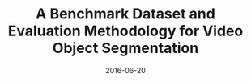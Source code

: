 ---
title: "A Benchmark Dataset and Evaluation Methodology for Video Object Segmentation"
collection: publications
permalink: /publication/davis
date: 2016-06-20
venue: 'CVPR'
city: 'Las Vegas'
state: 'NV'
teaser:
thumbnail: 'davis.png'
authors: "F. Perazzi, J. Pont-Tuset, B. McWilliams, L. Van Gool, M. Gross, A. Sorkine-Hornung"
bibtex: davis.txt
paperurl: davis.pdf
arxiv:
project: http://davischallenge.org
source: https://github.com/fperazzi/davis
data:
---